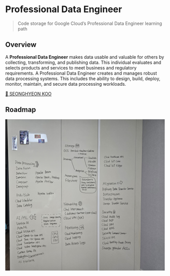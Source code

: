 # Professional Data Engineer

> Code storage for Google Cloud’s Professional Data Engineer learning path

## Overview
A **Professional Data Engineer** makes data usable and valuable for others by collecting, transforming, and publishing data. This individual evaluates and selects products and services to meet business and regulatory requirements. A Professional Data Engineer creates and manages robust data processing systems. This includes the ability to design, build, deploy, monitor, maintain, and secure data processing workloads.

[🔗 SEONGHYEON KOO](https://www.cloudskillsboost.google/public_profiles/a393f4b2-8117-48cc-a4bb-c128ab858080)


## Roadmap
![roadmap](./roadmap.jpeg)
